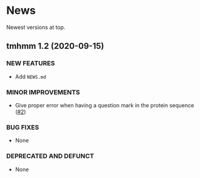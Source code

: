 # News

Newest versions at top.

## tmhmm 1.2 (2020-09-15)

### NEW FEATURES

  * Add `NEWS.md`
  
### MINOR IMPROVEMENTS

  * Give proper error when having a question mark in the protein sequence ([#2](https://github.com/richelbilderbeek/tmhmm/issues/2))

### BUG FIXES

  * None

### DEPRECATED AND DEFUNCT

  * None

